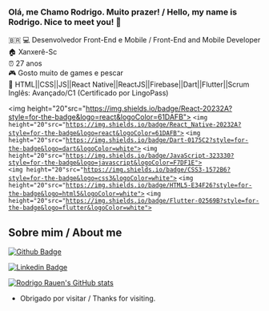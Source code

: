 ### Olá, me Chamo Rodrigo. Muito prazer! / Hello, my name is Rodrigo. Nice to meet you! 👋

🇧🇷
💻 Desenvolvedor Front-End e Mobile / Front-End and Mobile Developer<br/>
🏠 Xanxerê-Sc<br/>
⏰ 27 anos<br/>
🎮 Gosto muito de games e pescar<br/>
🧠 HTML||CSS||JS||React Native||ReactJS||Firebase||Dart||Flutter||Scrum<br/>
Inglês: Avançado/C1 (Certificado por LingoPass)<br/>

<img height="20"src="https://img.shields.io/badge/React-20232A?style=for-the-badge&logo=react&logoColor=61DAFB">
<code><img height="20"src="https://img.shields.io/badge/React_Native-20232A?style=for-the-badge&logo=react&logoColor=61DAFB"></code>
<code><img height="20"src="https://img.shields.io/badge/Dart-0175C2?style=for-the-badge&logo=dart&logoColor=white"></code>
<code><img height="20"src="https://img.shields.io/badge/JavaScript-323330?style=for-the-badge&logo=javascript&logoColor=F7DF1E"></code><br/>
<code><img height="20"src="https://img.shields.io/badge/CSS3-1572B6?style=for-the-badge&logo=css3&logoColor=white"></code>
<code><img height="20"src="https://img.shields.io/badge/HTML5-E34F26?style=for-the-badge&logo=html5&logoColor=white"></code>
<code><img height="20"src="https://img.shields.io/badge/Flutter-02569B?style=for-the-badge&logo=flutter&logoColor=white"></code><br/>

## Sobre mim / About me

[![Github Badge](https://img.shields.io/badge/-Github-000?style=flat-square&logo=Github&logoColor=white&link=LINK_GIT)](https://github.com/rodrigorauen)

[![Linkedin Badge](https://img.shields.io/badge/-LinkedIn-blue?style=flat-square&logo=Linkedin&logoColor=white&link=LINK_LINKEDIN)](https://www.linkedin.com/in/rodrigo-de-andrade-rauen-02687a20b/)

[![Rodrigo Rauen's GitHub stats](https://github-readme-stats.vercel.app/api?username=rodrigorauen&show_icons=true&theme=dark)](https://github.com/rodrigorauen/rodrigorauen/github-readme-stats)<br/>


- Obrigado por visitar / Thanks for visiting.
